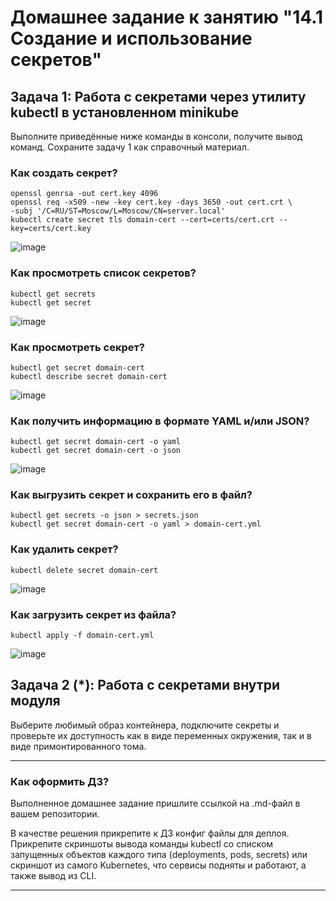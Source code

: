 # Домашнее задание к занятию "14.1 Создание и использование секретов"

## Задача 1: Работа с секретами через утилиту kubectl в установленном minikube

Выполните приведённые ниже команды в консоли, получите вывод команд. Сохраните
задачу 1 как справочный материал.

### Как создать секрет?

```
openssl genrsa -out cert.key 4096
openssl req -x509 -new -key cert.key -days 3650 -out cert.crt \
-subj '/C=RU/ST=Moscow/L=Moscow/CN=server.local'
kubectl create secret tls domain-cert --cert=certs/cert.crt --key=certs/cert.key
```
![image](https://user-images.githubusercontent.com/16610642/210383416-09de96e3-31be-4f7d-acfb-03b95541bae2.png)


### Как просмотреть список секретов?

```
kubectl get secrets
kubectl get secret
```
![image](https://user-images.githubusercontent.com/16610642/210383538-d0351d76-9ba8-498e-aa18-7d49febaf0ef.png)

### Как просмотреть секрет?

```
kubectl get secret domain-cert
kubectl describe secret domain-cert
```
![image](https://user-images.githubusercontent.com/16610642/210383681-686f88b4-78e8-4948-a6ac-12bb3287c5a4.png)

### Как получить информацию в формате YAML и/или JSON?

```
kubectl get secret domain-cert -o yaml
kubectl get secret domain-cert -o json
```
![image](https://user-images.githubusercontent.com/16610642/210384936-9ead5afc-d65e-416f-8795-079aedaa883f.png)

### Как выгрузить секрет и сохранить его в файл?

```
kubectl get secrets -o json > secrets.json
kubectl get secret domain-cert -o yaml > domain-cert.yml
```

### Как удалить секрет?

```
kubectl delete secret domain-cert
```
![image](https://user-images.githubusercontent.com/16610642/210385190-5376825d-94f3-4ce3-8876-213ab11e5b5e.png)

### Как загрузить секрет из файла?

```
kubectl apply -f domain-cert.yml
```
![image](https://user-images.githubusercontent.com/16610642/210386649-a8eb2126-97a7-4d32-9efd-d6c058bbd1ae.png)

## Задача 2 (*): Работа с секретами внутри модуля

Выберите любимый образ контейнера, подключите секреты и проверьте их доступность
как в виде переменных окружения, так и в виде примонтированного тома.

---

### Как оформить ДЗ?

Выполненное домашнее задание пришлите ссылкой на .md-файл в вашем репозитории.

В качестве решения прикрепите к ДЗ конфиг файлы для деплоя. Прикрепите скриншоты вывода команды kubectl со списком запущенных объектов каждого типа (deployments, pods, secrets) или скриншот из самого Kubernetes, что сервисы подняты и работают, а также вывод из CLI.

---
